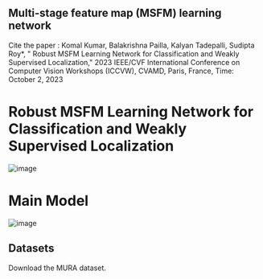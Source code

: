 ## Multi-stage feature map (MSFM) learning network 
Cite the paper : 
Komal Kumar, Balakrishna Pailla, Kalyan Tadepalli, Sudipta Roy*, " Robust MSFM Learning Network for Classification and Weakly Supervised Localization," 2023 IEEE/CVF International Conference on Computer Vision Workshops (ICCVW), CVAMD, Paris, France, Time: October 2, 2023
# Robust MSFM Learning Network for Classification and Weakly Supervised Localization
![image](https://user-images.githubusercontent.com/97806194/225233079-ab4ca12c-5c1b-4bc1-98b0-e5f61b3b060d.png)
# Main Model
![image](https://user-images.githubusercontent.com/97806194/225230798-f17f3559-48bd-4c60-8eee-8a8ac00ffd9d.png)

## Datasets
Download the MURA dataset. 
